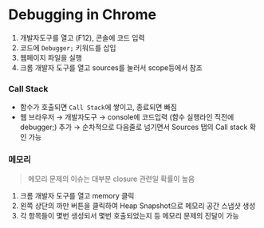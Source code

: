 # Debugging in Chrome

1. 개발자도구를 열고 (F12), 콘솔에 코드 입력
2. 코드에 `Debugger;` 키워드를 삽입
3. 웹페이지 파일을 실행
4. 크롬 개발자 도구를 열고 sources를 눌러서 scope등에서 참조

### Call Stack

- 함수가 호출되면 `Call Stack`에 쌓이고, 종료되면 빠짐
- 웹 브라우저 → 개발자도구 → console에 코드입력 (함수 실행라인 직전에 debugger;) 추가 → 순차적으로 다음줄로 넘기면서 Sources 탭의 Call stack 확인 가능

### 메모리

> 메모리 문제의 이슈는 대부분 closure 관련일 확률이 높음

1. 크롬 개발자 도구를 열고 memory 클릭
2. 왼쪽 상단의 까만 버튼을 클릭하여 Heap Snapshot으로 메모리 공간 스냅샷 생성
3. 각 항목들이 몇번 생성되서 몇번 호출되었는지 등 메모리 문제의 진달이 가능

